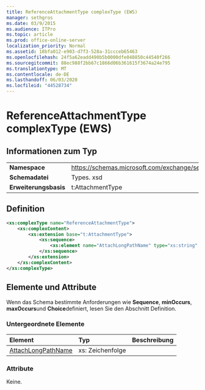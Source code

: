 ```yaml
---
title: ReferenceAttachmentType complexType (EWS)
manager: sethgros
ms.date: 03/9/2015
ms.audience: ITPro
ms.topic: article
ms.prod: office-online-server
localization_priority: Normal
ms.assetid: 18bfa012-e903-d7f3-528a-31ccceb65463
ms.openlocfilehash: 24f5a62eadd490b5b0000dfe048850c44540f266
ms.sourcegitcommit: 88ec988f2bb67c1866d06b361615f3674a24e795
ms.translationtype: MT
ms.contentlocale: de-DE
ms.lasthandoff: 06/03/2020
ms.locfileid: "44528734"
---
```

# <a name="referenceattachmenttype-complextype-ews"></a>ReferenceAttachmentType complexType (EWS)

## <a name="type-information"></a>Informationen zum Typ

|||
|:-----|:-----|
|**Namespace** <br/> |https://schemas.microsoft.com/exchange/services/2006/types  <br/> |
|**Schemadatei** <br/> |Types. xsd  <br/> |
|**Erweiterungsbasis** <br/> |t:AttachmentType  <br/> |
   
## <a name="definition"></a>Definition

```XML
<xs:complexType name="ReferenceAttachmentType">
    <xs:complexContent>
        <xs:extension base="t:AttachmentType">
            <xs:sequence>
                <xs:element name="AttachLongPathName" type="xs:string" maxOccurs="1" minOccurs="0"></xs:element>
            </xs:sequence>
        </xs:extension>
    </xs:complexContent>
</xs:complexType>

```

## <a name="elements-and-attributes"></a>Elemente und Attribute

Wenn das Schema bestimmte Anforderungen wie **Sequence**, **minOccurs**, **maxOccurs**und **Choice**definiert, lesen Sie den Abschnitt Definition. 
  
### <a name="child-elements"></a>Untergeordnete Elemente

|**Element**|**Typ**|**Beschreibung**|
|:-----|:-----|:-----|
|[AttachLongPathName](attachlongpathname.md) <br/> |xs: Zeichenfolge  <br/> ||
   
### <a name="attributes"></a>Attribute

Keine.
  

